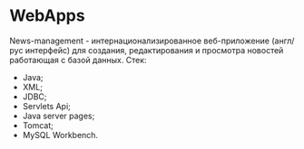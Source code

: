 # WebApps
News-management - интернационализированное веб-приложение (англ/рус интерфейс) для создания, редактирования и просмотра новостей работающая с базой данных.
Стек:
- Java;
- XML;
- JDBC;
- Servlets Api;
- Java server pages;
- Tomcat;
- MySQL Workbench.



